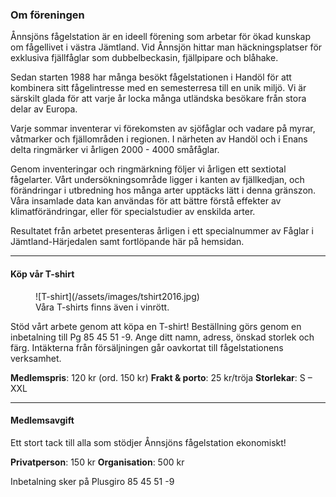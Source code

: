### Om föreningen

Ånnsjöns fågelstation är en ideell förening som arbetar för ökad kunskap om fågellivet i västra Jämtland. Vid Ånnsjön hittar man häckningsplatser för exklusiva fjällfåglar som dubbelbeckasin, fjällpipare och blåhake.

Sedan starten 1988 har många besökt fågelstationen i Handöl för att kombinera sitt fågelintresse med en semesterresa till en unik miljö. Vi är särskilt glada för att varje år locka många utländska besökare från stora delar av Europa.

Varje sommar inventerar vi förekomsten av sjöfåglar och vadare på myrar, våtmarker och fjällområden i regionen. I närheten av Handöl och i Enans delta ringmärker vi årligen 2000 - 4000 småfåglar.

Genom inventeringar och ringmärkning följer vi årligen ett sextiotal fågelarter. Vårt undersökningsområde ligger i kanten av fjällkedjan, och förändringar i utbredning hos många arter upptäcks lätt i denna gränszon. Våra insamlade data kan användas för att bättre förstå effekter av klimatförändringar, eller för specialstudier av enskilda arter.

Resultatet från arbetet presenteras årligen i ett specialnummer av Fåglar i Jämtland-Härjedalen samt fortlöpande här på hemsidan.

- - -

#### Köp vår T-shirt

<figure>![T-shirt](/assets/images/tshirt2016.jpg)<figcaption><span class="description">Våra T-shirts finns även i vinrött.</span></figcaption></figure>

Stöd vårt arbete genom att köpa en T-shirt! Beställning görs genom en inbetalning till Pg 85 45 51 -9. Ange ditt namn, adress, önskad storlek och färg. Intäkterna från försäljningen går oavkortat till fågelstationens verksamhet.

**Medlemspris**: 120 kr (ord. 150 kr)
**Frakt & porto**: 25 kr/tröja
**Storlekar**: S – XXL

- - -

#### Medlemsavgift

Ett stort tack till alla som stödjer Ånnsjöns fågelstation ekonomiskt!

**Privatperson**: 150 kr
**Organisation**: 500 kr

Inbetalning sker på Plusgiro 85 45 51 -9
